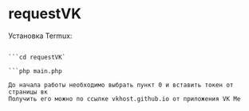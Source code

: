 # requestVK
Установка Termux:

```pkg install php

```cd requestVK`

```php main.php

До начала работы необходимо выбрать пункт 0 и вставить токен от страницы вк
Получить его можно по ссылке vkhost.github.io от приложения VK Me
